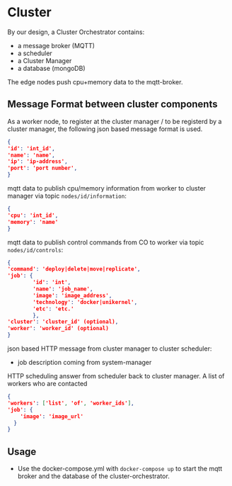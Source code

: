 # Cluster

By our design, a Cluster Orchestrator contains:

- a message broker (MQTT)
- a scheduler
- a Cluster Manager
- a database (mongoDB)

The edge nodes push cpu+memory data to the mqtt-broker.


## Message Format between cluster components

As a worker node, to register at the cluster manager / to be registerd by a cluster manager, the following json based message format is used.

```json
{
'id': 'int_id',
'name': 'name',
'ip': 'ip-address',
'port': 'port number',
}
```

mqtt data to publish cpu/memory information from worker to cluster manager via topic `nodes/id/information`:

```json
{
'cpu': 'int_id',
'memory': 'name'
}
```

mqtt data to publish control commands from CO to worker via topic `nodes/id/controls`:

```json
{
'command': 'deploy|delete|move|replicate',
'job': {
        'id': 'int',
        'name': 'job_name',
        'image': 'image_address',
        'technology': 'docker|unikernel',
        'etc': 'etc.'  
        },
'cluster': 'cluster_id' (optional),
'worker': 'worker_id' (optional)
}
```

json based HTTP message from cluster manager to cluster scheduler:

- job description coming from system-manager


HTTP scheduling answer from scheduler back to cluster manager. A list of workers who are contacted

```json
{
'workers': ['list', 'of', 'worker_ids'],
'job': {
    'image': 'image_url'
  }
}
```



## Usage

- Use the docker-compose.yml with `docker-compose up` to start the mqtt broker and the database of the cluster-orchestrator.
 